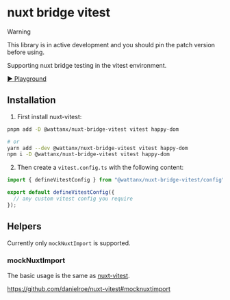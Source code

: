 # nuxt bridge vitest

> [!WARNING]
> This library is in active development and you should pin the patch version before using.

Supporting nuxt bridge testing in the vitest environment.

[▶️ Playground](https://stackblitz.com/edit/github-bk3cd8)

## Installation

1. First install nuxt-vitest:

```bash
pnpm add -D @wattanx/nuxt-bridge-vitest vitest happy-dom

# or
yarn add --dev @wattanx/nuxt-bridge-vitest vitest happy-dom
npm i -D @wattanx/nuxt-bridge-vitest vitest happy-dom
```

2. Then create a `vitest.config.ts` with the following content:

```ts
import { defineVitestConfig } from "@wattanx/nuxt-bridge-vitest/config";

export default defineVitestConfig({
  // any custom vitest config you require
});
```

## Helpers

Currently only `mockNuxtImport` is supported.

### mockNuxtImport

The basic usage is the same as [nuxt-vitest](https://github.com/danielroe/nuxt-vitest).

https://github.com/danielroe/nuxt-vitest#mocknuxtimport
